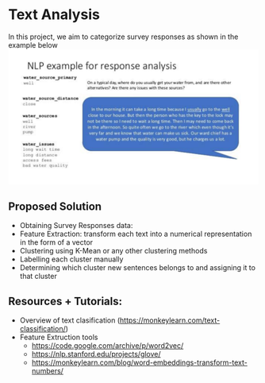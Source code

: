 # Text Analysis
In this project, we aim to categorize survey responses as shown in the example below
![Alt text](examples/example1.png?raw=true "Example")
## Proposed Solution
- Obtaining Survey Responses data:
- Feature Extraction: 
    transform each text into a numerical representation in the form of a vector
- Clustering using K-Mean or any other clustering methods
- Labelling each cluster manually
- Determining which cluster new sentences belongs to and assigning it to that cluster

## Resources + Tutorials:
 - Overview of text clasification (https://monkeylearn.com/text-classification/)
 - Feature Extruction tools
   * https://code.google.com/archive/p/word2vec/
   * https://nlp.stanford.edu/projects/glove/
   * https://monkeylearn.com/blog/word-embeddings-transform-text-numbers/
   